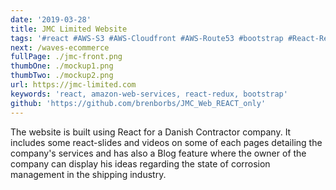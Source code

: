 ```yaml
---
date: '2019-03-28'
title: JMC Limited Website
tags: '#react #AWS-S3 #AWS-Cloudfront #AWS-Route53 #bootstrap #React-Redux'
next: /waves-ecommerce
fullPage: ./jmc-front.png
thumbOne: ./mockup1.png
thumbTwo: ./mockup2.png
url: https://jmc-limited.com
keywords: 'react, amazon-web-services, react-redux, bootstrap'
github: 'https://github.com/brenborbs/JMC_Web_REACT_only'
---
```


The website is built using React for a Danish Contractor company. It includes some react-slides and videos on some of each pages detailing the company's services and has also a Blog feature where the owner of the company can display his ideas regarding the state of corrosion management in the shipping industry.
